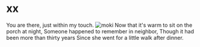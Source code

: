 # xx

You are there, just within my touch. ![moki](/images/sunny-moki.png)
Now that it's warm to sit on the porch at night, Someone happened to remember in neighbor, Though it had been more
than thirty years Since she went for a little walk after dinner.
